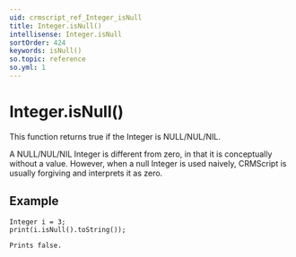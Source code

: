 ```yaml
---
uid: crmscript_ref_Integer_isNull
title: Integer.isNull()
intellisense: Integer.isNull
sortOrder: 424
keywords: isNull()
so.topic: reference
so.yml: 1
---
```


# Integer.isNull()

This function returns true if the Integer is NULL/NUL/NIL.

A NULL/NUL/NIL Integer is different from zero, in that it is conceptually without a value. However, when a null Integer is used naively, CRMScript is usually forgiving and interprets it as zero.

## Example

    Integer i = 3;
    print(i.isNull().toString());
   
    Prints false.
